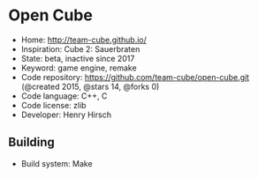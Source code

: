 # Open Cube

- Home: http://team-cube.github.io/
- Inspiration: Cube 2: Sauerbraten
- State: beta, inactive since 2017
- Keyword: game engine, remake
- Code repository: https://github.com/team-cube/open-cube.git (@created 2015, @stars 14, @forks 0)
- Code language: C++, C
- Code license: zlib
- Developer: Henry Hirsch

## Building

- Build system: Make
